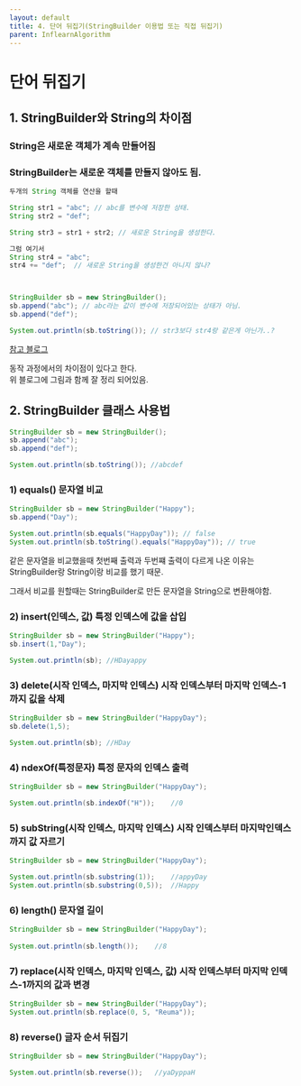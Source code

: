 ```yaml
---
layout: default
title: 4. 단어 뒤집기(StringBuilder 이용법 또는 직접 뒤집기)
parent: InflearnAlgorithm
---
```

# 단어 뒤집기


## 1. StringBuilder와 String의 차이점 
  
### String은 새로운 객체가 계속 만들어짐 
### StringBuilder는 새로운 객체를 만들지 않아도 됨.

``` java
두개의 String 객체를 연산을 할때

String str1 = "abc"; // abc를 변수에 저장한 상태.
String str2 = "def";

String str3 = str1 + str2; // 새로운 String을 생성한다.

그럼 여기서 
String str4 = "abc";
str4 += "def";  // 새로운 String을 생성한건 아니지 않나?



StringBuilder sb = new StringBuilder();
sb.append("abc"); // abc라는 값이 변수에 저장되어있는 상태가 아님. 
sb.append("def");

System.out.println(sb.toString()); // str3보다 str4랑 같은게 아닌가..?
```  

[참고 블로그](https://developer-talk.tistory.com/774)
 
동작 과정에서의 차이점이 있다고 한다.  
위 블로그에 그림과 함께 잘 정리 되어있음.  
  
## 2. StringBuilder 클래스 사용법

``` java
StringBuilder sb = new StringBuilder();
sb.append("abc");
sb.append("def");

System.out.println(sb.toString()); //abcdef
```   
  
  

### **1) equals() 문자열 비교**  

``` java
StringBuilder sb = new StringBuilder("Happy");
sb.append("Day");

System.out.println(sb.equals("HappyDay")); // false
System.out.println(sb.toString().equals("HappyDay")); // true
```  
같은 문자열을 비교했을때 첫번째 출력과 두번쨰 출력이 다르게 나온 이유는  
StringBuilder랑 String이랑 비교를 했기 때문.  
  
그래서 비교를 원할때는 StringBuilder로 만든 문자열을 String으로 변환해야함. 


### **2) insert(인덱스, 값) 특정 인덱스에 값을 삽입**
``` java
StringBuilder sb = new StringBuilder("Happy");
sb.insert(1,"Day");

System.out.println(sb); //HDayappy
```  


### **3) delete(시작 인덱스, 마지막 인덱스) 시작 인덱스부터 마지막 인덱스-1까지 깂을 삭제**
``` java
StringBuilder sb = new StringBuilder("HappyDay");
sb.delete(1,5);

System.out.println(sb); //HDay
```  


### **4) ndexOf(특정문자) 특정 문자의 인덱스 출력**
``` java
StringBuilder sb = new StringBuilder("HappyDay");

System.out.println(sb.indexOf("H"));    //0
```  


### **5) subString(시작 인덱스, 마지막 인덱스) 시작 인덱스부터 마지막인덱스까지 값 자르기**
``` java
StringBuilder sb = new StringBuilder("HappyDay");

System.out.println(sb.substring(1));    //appyDay
System.out.println(sb.substring(0,5));  //Happy
```  


### **6) length() 문자열 길이**
``` java
StringBuilder sb = new StringBuilder("HappyDay");
  
System.out.println(sb.length());    //8
```  


### **7) replace(시작 인덱스, 마지막 인덱스, 값) 시작 인덱스부터 마지막 인덱스-1까지의 값과 변경**
``` java
StringBuilder sb = new StringBuilder("HappyDay");
System.out.println(sb.replace(0, 5, "Reuma"));
```  


### **8) reverse() 글자 순서 뒤집기**
``` java
StringBuilder sb = new StringBuilder("HappyDay");

System.out.println(sb.reverse());   //yaDyppaH
```  
  
